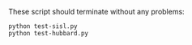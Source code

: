 These script should terminate without any problems:

    python test-sisl.py
    python test-hubbard.py